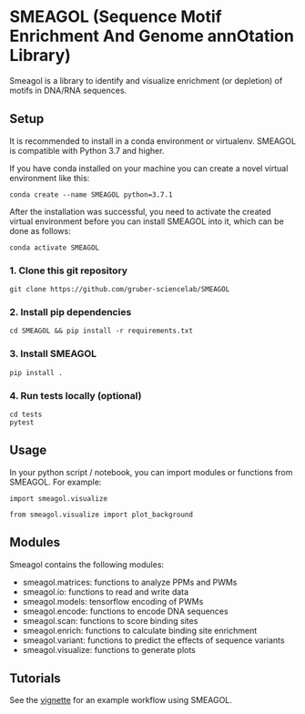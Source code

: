 # SMEAGOL (Sequence Motif Enrichment And Genome annOtation Library)

Smeagol is a library to identify and visualize enrichment (or depletion) of motifs in DNA/RNA sequences.

## Setup

It is recommended to install in a conda environment or virtualenv. SMEAGOL is compatible with Python 3.7 and higher.

If you have conda installed on your machine you can create a novel virtual environment like this:
```
conda create --name SMEAGOL python=3.7.1
```

After the installation was successful, you need to activate the created virtual environment before you can install SMEAGOL into it, which can be done as follows:

```
conda activate SMEAGOL
```

### 1. Clone this git repository
```
git clone https://github.com/gruber-sciencelab/SMEAGOL
```

### 2. Install pip dependencies
```
cd SMEAGOL && pip install -r requirements.txt
```

### 3. Install SMEAGOL
```
pip install .
```

### 4. Run tests locally (optional)
```
cd tests
pytest
```


## Usage

In your python script / notebook, you can import modules or functions from SMEAGOL. For example:
```
import smeagol.visualize
```
```
from smeagol.visualize import plot_background
```

## Modules

Smeagol contains the following modules:

- smeagol.matrices: functions to analyze PPMs and PWMs
- smeagol.io: functions to read and write data
- smeagol.models: tensorflow encoding of PWMs 
- smeagol.encode: functions to encode DNA sequences
- smeagol.scan: functions to score binding sites 
- smeagol.enrich: functions to calculate binding site enrichment
- smeagol.variant: functions to predict the effects of sequence variants
- smeagol.visualize: functions to generate plots



## Tutorials

See the [vignette](vignette_1.ipynb) for an example workflow using SMEAGOL.
